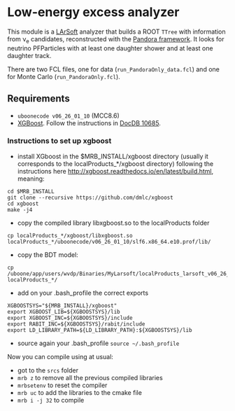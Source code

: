 # Low-energy excess analyzer
This module is a [LArSoft](http://www.larsoft.org) analyzer that builds a ROOT `TTree` with information from &nu;<sub>e</sub> candidates, reconstructed with the [Pandora framework](https://github.com/PandoraPFA).
It looks for neutrino PFParticles with at least one daughter shower and at least one daughter track.

There are two FCL files, one for data (`run_PandoraOnly_data.fcl`) and one for Monte Carlo (`run_PandoraOnly.fcl`).

## Requirements

- `uboonecode v06_26_01_10` (MCC8.6)
- [XGBoost](http://xgboost.readthedocs.io/en/latest/). Follow the instructions in [DocDB 10685](https://microboone-docdb.fnal.gov/cgi-bin/private/ShowDocument?docid=10685).

### Instructions to set up xgboost

- install XGboost in the $MRB_INSTALL/xgboost directory (usually it corresponds to the localProducts_*/xgboost directory) following the instructions here http://xgboost.readthedocs.io/en/latest/build.html, meaning:
```
cd $MRB_INSTALL
git clone --recursive https://github.com/dmlc/xgboost
cd xgboost
make -j4
```
- copy the compiled library libxgboost.so to the localProducts folder
```
cp localProducts_*/xgboost/libxgboost.so localProducts_*/uboonecode/v06_26_01_10/slf6.x86_64.e10.prof/lib/
```
- copy the BDT model:
```
cp /uboone/app/users/wvdp/Binaries/MyLarsoft/localProducts_larsoft_v06_26_01_09_e10_prof/multiclass_pandoraNu_mcc86.model localProducts_*/
```
- add on your .bash_profile the correct exports
```
XGBOOSTSYS="${MRB_INSTALL}/xgboost" 
export XGBOOST_LIB=${XGBOOSTSYS}/lib
export XGBOOST_INC=${XGBOOSTSYS}/include
export RABIT_INC=${XGBOOSTSYS}/rabit/include
export LD_LIBRARY_PATH=${LD_LIBRARY_PATH}:${XGBOOSTSYS}/lib
```
- source again your .bash_profile
```source ~/.bash_profile```

Now you can compile using at usual:
- got to the `srcs` folder
- `mrb z` to remove all the previous compiled libraries
- `mrbsetenv` to reset the compiler
- `mrb uc` to add the libraries to the cmake file
- `mrb i -j 32` to compile
